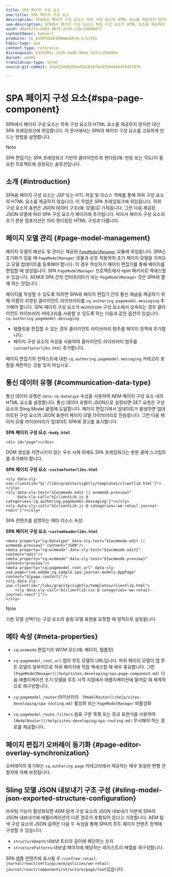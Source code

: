 ```yaml
---
title: SPA 페이지 구성 요소
seo-title: SPA 페이지 구성 요소
description: SPA에서 페이지 구성 요소는 하위 구성 요소의 HTML 요소를 제공하지 않지만 대신 SPA 프레임워크에 위임합니다. 이 문서에서는 SPA의 페이지 구성 요소를 고유하게 만드는 방법을 설명합니다.
seo-description: SPA에서 페이지 구성 요소는 하위 구성 요소의 HTML 요소를 제공하지 않지만 대신 SPA 프레임워크에 위임합니다. 이 문서에서는 SPA의 페이지 구성 요소를 고유하게 만드는 방법을 설명합니다.
uuid: d444527a-e883-4873-a55b-c2bc140d8d7f
contentOwner: bohnert
products: SG_EXPERIENCEMANAGER/6.5/SITES
topic-tags: spa
content-type: reference
discoiquuid: 6329301c-1a26-4a46-99ae-1b7cc15b08be
docset: aem65
translation-type: tm+mt
source-git-commit: 2dad220d6593ed542816f8a97b0d4b44f0d57876

---
```



# SPA 페이지 구성 요소{#spa-page-component}

SPA에서 페이지 구성 요소는 하위 구성 요소의 HTML 요소를 제공하지 않지만 대신 SPA 프레임워크에 위임합니다. 이 문서에서는 SPA의 페이지 구성 요소를 고유하게 만드는 방법을 설명합니다.

>[!NOTE]
>
>SPA 편집기는 SPA 프레임워크 기반의 클라이언트측 렌더링(예: 반응 또는 각도)이 필요한 프로젝트에 권장되는 솔루션입니다.

## 소개 {#introduction}

SPA용 페이지 구성 요소는 JSP 또는 HTL 파일 및 리소스 객체를 통해 하위 구성 요소의 HTML 요소를 제공하지 않습니다. 이 작업은 SPA 프레임워크에 위임됩니다. 하위 구성 요소의 표현은 JSON 데이터 구조(예: 모델)로 가져옵니다. 그런 다음 제공된 JSON 모델에 따라 SPA 구성 요소가 페이지에 추가됩니다. 따라서 페이지 구성 요소의 초기 본문 컴포지션은 미리 렌더링된 HTML 구성과 다릅니다.

## 페이지 모델 관리 {#page-model-management}

페이지 모델의 해상도 및 관리는 제공된 [`PageModelManager`](/help/sites-developing/spa-blueprint.md#pagemodelmanager) 모듈에 위임됩니다. SPA는 초기화가 있을 때 `PageModelManager` 모듈과 상호 작용하여 초기 페이지 모델을 가져오고 모델 업데이트를 등록해야 합니다. 이 경우 작성자가 페이지 편집기를 통해 페이지를 편집할 때 생성됩니다. SPA `PageModelManager` 프로젝트에서 npm 패키지로 액세스할 수 있습니다. AEM과 SPA 간의 인터프리터가 되는 `PageModelManager` 것은 SPA와 함께 하는 것입니다.

페이지를 작성할 수 있도록 하려면 SPA와 페이지 편집기 간의 통신 채널을 제공하기 위해 이름이 지정된 클라이언트 라이브러리를 `cq.authoring.pagemodel.messaging` 추가해야 합니다. SPA 페이지 구성 요소가 wcm/core 구성 요소에서 상속되는 경우 클라이언트 라이브러리 카테고리를 사용할 수 있도록 하는 다음과 같은 옵션이 있습니다. `cq.authoring.pagemodel.messaging`

* 템플릿을 편집할 수 있는 경우 클라이언트 라이브러리 범주를 페이지 정책에 추가합니다.
* 페이지 구성 요소의 속성을 사용하여 클라이언트 라이브러리 범주를 `customfooterlibs.html` 추가합니다.

페이지 편집기의 컨텍스트에 대한 `cq.authoring.pagemodel.messaging` 카테고리 포함을 제한하는 것을 잊지 마십시오.

## 통신 데이터 유형 {#communication-data-type}

통신 데이터 유형은 `data-cq-datatype` 속성을 사용하여 AEM 페이지 구성 요소 내의 HTML 요소를 설정합니다. 통신 데이터 유형이 JSON으로 설정되면 GET 요청은 구성 요소의 Sling Model 끝점에 도달합니다. 페이지 편집기에서 업데이트가 발생하면 업데이트된 구성 요소의 JSON 표현이 페이지 모델 라이브러리로 전송됩니다. 그런 다음 페이지 모델 라이브러리가 업데이트 SPA에 경고를 표시합니다.

**SPA 페이지 구성 요소 -`body.html`**

```
<div id="page"></div>
```

DOM 생성을 지연시키지 않는 우수 사례 외에도 SPA 프레임워크는 본문 끝에 스크립트를 추가해야 합니다.

**SPA 페이지 구성 요소 -`customfooterlibs.html`**

```
<sly data-sly-use.clientLib="${'/libs/granite/sightly/templates/clientlib.html'}"></sly>
<sly data-sly-test="${wcmmode.edit || wcmmode.preview}"
     data-sly-call="${clientLib.js @ categories='cq.authoring.pagemodel.messaging'}"></sly>
<sly data-sly-call="${clientLib.js @ categories='we-retail-journal-react'}"></sly>
```

SPA 컨텐츠를 설명하는 메타 리소스 속성:

**SPA 페이지 구성 요소 -`customheaderlibs.html`**

```
<meta property="cq:datatype" data-sly-test="${wcmmode.edit || wcmmode.preview}" content="JSON"/>
<meta property="cq:wcmmode" data-sly-test="${wcmmode.edit}" content="edit"/>
<meta property="cq:wcmmode" data-sly-test="${wcmmode.preview}" content="preview"/>
<meta property="cq:pagemodel_root_url" data-sly-use.page="com.adobe.cq.sample.spa.journal.models.AppPage" content="${page.rootUrl}"/>
<sly data-sly-use.clientlib="/libs/granite/sightly/templates/clientlib.html">
    <sly data-sly-call="${clientlib.css @ categories='we-retail-journal-react'}"/>
</sly>
```

>[!NOTE]
>
>기본 모델 선택기는 구성 요소의 슬링 모델 표현을 요청할 때 정적으로 설정됩니다.

## 메타 속성 {#meta-properties}

* `cq:wcmmode`:편집기의 WCM 모드(예: 페이지, 템플릿)
* `cq:pagemodel_root_url`:앱의 루트 모델의 URL입니다. 하위 페이지 모델이 앱 루트 모델의 일부이므로 하위 페이지에 직접 액세스할 때 매우 중요합니다. 그런 ` [PageModelManager](/help/sites-developing/spa-page-component.md)` 다음 애플리케이션 초기 모델을 루트 시작 지점에서 애플리케이션에 들어갈 때 체계적으로 재구성합니다.

* `cq:pagemodel_router`:라이브러리 ` [ModelRouter](/help/sites-developing/spa-routing.md)` 활성화 또는 `PageModelManager` 비활성화

* `cq:pagemodel_route_filters`:쉼표 구분 목록 또는 정규 표현식을 사용하여 ` [ModelRouter](/help/sites-developing/spa-routing.md)` 무시해야 하는 경로를 제공합니다.

## 페이지 편집기 오버레이 동기화 {#page-editor-overlay-synchronization}

오버레이의 동기화는 `cq.authoring.page` 카테고리에서 제공하는 매우 동일한 변형 관찰자에 의해 보장됩니다.

## Sling 모델 JSON 내보내기 구조 구성 {#sling-model-json-exported-structure-configuration}

라우팅 기능이 활성화되면 AEM 탐색 구성 요소의 JSON 내보내기 덕분에 SPA의 JSON 내보내기에 애플리케이션의 다른 경로가 포함되어 있다고 가정합니다. AEM 탐색 구성 요소의 JSON 출력은 다음 두 속성을 통해 SPA의 루트 페이지 컨텐츠 정책에 구성할 수 있습니다.

* `structureDepth`:내보낸 트리의 깊이에 해당하는 숫자
* `structurePatterns`:내보낼 페이지에 해당하는 레지스트리 배열을 재구성합니다.

SPA 샘플 컨텐츠에 표시될 수 `/conf/we-retail-journal/react/settings/wcm/policies/we-retail-journal/react/components/structure/page/root`있습니다.

